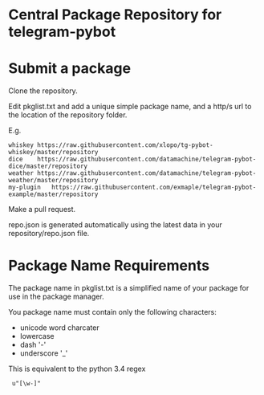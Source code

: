 # Central Package Repository for telegram-pybot

# Submit a package

Clone the repository.

Edit pkglist.txt and add a unique simple package name, and a http/s url to the location of the repository folder.

E.g.
```
whiskey https://raw.githubusercontent.com/xlopo/tg-pybot-whiskey/master/repository
dice    https://raw.githubusercontent.com/datamachine/telegram-pybot-dice/master/repository
weather https://raw.githubusercontent.com/datamachine/telegram-pybot-weather/master/repository
my-plugin	https://raw.githubusercontent.com/exmaple/telegram-pybot-example/master/repository
```

Make a pull request.

repo.json is generated automatically using the latest data in your repository/repo.json file.
 
# Package Name Requirements

The package name in pkglist.txt is a simplified name of your package for use in the package manager.

You package name must contain only the following characters:

* unicode word charcater
* lowercase
* dash '-'
* underscore '_'

This is equivalent to the python 3.4 regex

```
 u"[\w-]"
```

